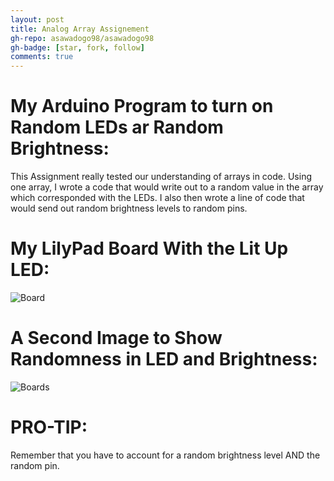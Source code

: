 ```yaml
---
layout: post
title: Analog Array Assignement
gh-repo: asawadogo98/asawadogo98
gh-badge: [star, fork, follow]
comments: true
---
```

# My Arduino Program to turn on Random LEDs ar Random Brightness: 
This Assignment really tested our understanding of arrays in code. Using one array, I wrote a code that would write out to a random value in the array which corresponded with the LEDs. I also then wrote a line of code that would send out random brightness levels to random pins.
# My LilyPad Board With the Lit Up LED:
![Board](https://asawadogo98.github.io/assets/img/IMG-4644.jpg)
# A Second Image to Show Randomness in LED and Brightness:
![Boards](https://asawadogo98.github.io/assets/img/IMG-4645.jpg)
# PRO-TIP:
Remember that you have to account for a random brightness level AND the random pin. 
